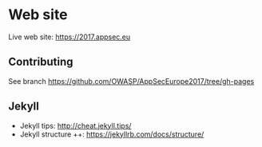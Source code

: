 # Web site

Live web site: https://2017.appsec.eu

## Contributing

See branch https://github.com/OWASP/AppSecEurope2017/tree/gh-pages

## Jekyll

* Jekyll tips: http://cheat.jekyll.tips/
* Jekyll structure ++: https://jekyllrb.com/docs/structure/
